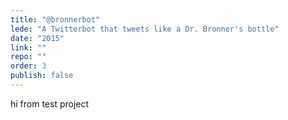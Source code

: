 ```yaml
---
title: "@bronnerbot"
lede: "A Twitterbot that tweets like a Dr. Bronner's bottle"
date: "2015"
link: ""
repo: ""
order: 3
publish: false
---
```


hi from test project
